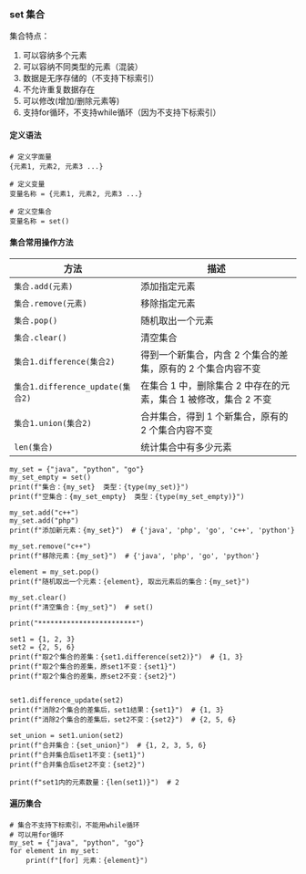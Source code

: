 ### set 集合

集合特点：

1. 可以容纳多个元素
2. 可以容纳不同类型的元素（混装）
3. 数据是无序存储的（不支持下标索引）
4. 不允许重复数据存在
5. 可以修改(增加/删除元素等)
6. 支持for循环，不支持while循环（因为不支持下标索引）

#### 定义语法

```
# 定义字面量
{元素1, 元素2, 元素3 ...}

# 定义变量
变量名称 = {元素1, 元素2, 元素3 ...}

# 定义空集合
变量名称 = set()
```

#### 集合常用操作方法

| 方法                             | 描述                                                             |
| -------------------------------- | ---------------------------------------------------------------- |
| `集合.add(元素)`                 | 添加指定元素                                                     |
| `集合.remove(元素)`              | 移除指定元素                                                     |
| `集合.pop()`                     | 随机取出一个元素                                                 |
| `集合.clear()`                   | 清空集合                                                         |
| `集合1.difference(集合2)`        | 得到一个新集合，内含 2 个集合的差集，原有的 2 个集合内容不变     |
| `集合1.difference_update(集合2)` | 在集合 1 中，删除集合 2 中存在的元素，集合 1 被修改，集合 2 不变 |
| `集合1.union(集合2)`             | 合并集合，得到 1 个新集合，原有的 2 个集合内容不变               |
| `len(集合)`                      | 统计集合中有多少元素                                             |

```
my_set = {"java", "python", "go"}
my_set_empty = set()
print(f"集合：{my_set}  类型：{type(my_set)}")
print(f"空集合：{my_set_empty}  类型：{type(my_set_empty)}")

my_set.add("c++")
my_set.add("php")
print(f"添加新元素：{my_set}")  # {'java', 'php', 'go', 'c++', 'python'}

my_set.remove("c++")
print(f"移除元素：{my_set}")  # {'java', 'php', 'go', 'python'}

element = my_set.pop()
print(f"随机取出一个元素：{element}, 取出元素后的集合：{my_set}")

my_set.clear()
print(f"清空集合：{my_set}")  # set()

print("************************")

set1 = {1, 2, 3}
set2 = {2, 5, 6}
print(f"取2个集合的差集：{set1.difference(set2)}")  # {1, 3}
print(f"取2个集合的差集，原set1不变：{set1}")
print(f"取2个集合的差集，原set2不变：{set2}")


set1.difference_update(set2)
print(f"消除2个集合的差集后，set1结果：{set1}")  # {1, 3}
print(f"消除2个集合的差集后，set2不变：{set2}")  # {2, 5, 6}

set_union = set1.union(set2)
print(f"合并集合：{set_union}")  # {1, 2, 3, 5, 6}
print(f"合并集合后set1不变：{set1}")
print(f"合并集合后set2不变：{set2}")

print(f"set1内的元素数量：{len(set1)}")  # 2
```

#### 遍历集合

```
# 集合不支持下标索引，不能用while循环
# 可以用for循环
my_set = {"java", "python", "go"}
for element in my_set:
    print(f"[for] 元素：{element}")
```